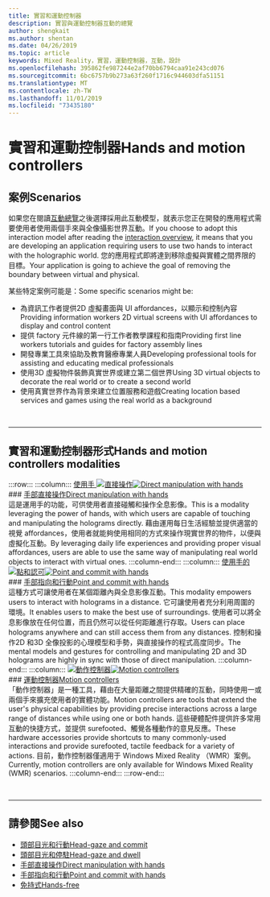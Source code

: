 ```yaml
---
title: 實習和運動控制器
description: 實習與運動控制器互動的總覽
author: shengkait
ms.author: shentan
ms.date: 04/26/2019
ms.topic: article
keywords: Mixed Reality，實習，運動控制器，互動，設計
ms.openlocfilehash: 395862fe987244e2af70bb6794caa91e243cd076
ms.sourcegitcommit: 6bc6757b9b273a63f260f1716c944603dfa51151
ms.translationtype: MT
ms.contentlocale: zh-TW
ms.lasthandoff: 11/01/2019
ms.locfileid: "73435180"
---
```

# <a name="hands-and-motion-controllers"></a><span data-ttu-id="668c3-104">實習和運動控制器</span><span class="sxs-lookup"><span data-stu-id="668c3-104">Hands and motion controllers</span></span>
## <a name="scenarios"></a><span data-ttu-id="668c3-105">案例</span><span class="sxs-lookup"><span data-stu-id="668c3-105">Scenarios</span></span>
<span data-ttu-id="668c3-106">如果您在閱讀[互動總覽](interaction-fundamentals.md)之後選擇採用此互動模型，就表示您正在開發的應用程式需要使用者使用兩個手來與全像攝影世界互動。</span><span class="sxs-lookup"><span data-stu-id="668c3-106">If you choose to adopt this interaction model after reading the [interaction overview](interaction-fundamentals.md), it means that you are developing an application requiring users to use two hands to interact with the holographic world.</span></span> <span data-ttu-id="668c3-107">您的應用程式即將達到移除虛擬與實體之間界限的目標。</span><span class="sxs-lookup"><span data-stu-id="668c3-107">Your application is going to achieve the goal of removing the boundary between virtual and physical.</span></span>

<span data-ttu-id="668c3-108">某些特定案例可能是：</span><span class="sxs-lookup"><span data-stu-id="668c3-108">Some specific scenarios might be:</span></span>
* <span data-ttu-id="668c3-109">為資訊工作者提供2D 虛擬畫面與 UI affordances，以顯示和控制內容</span><span class="sxs-lookup"><span data-stu-id="668c3-109">Providing information workers 2D virtual screens with UI affordances to display and control content</span></span>
* <span data-ttu-id="668c3-110">提供 factory 元件線的第一行工作者教學課程和指南</span><span class="sxs-lookup"><span data-stu-id="668c3-110">Providing first line workers tutorials and guides for factory assembly lines</span></span>
* <span data-ttu-id="668c3-111">開發專業工具來協助及教育醫療專業人員</span><span class="sxs-lookup"><span data-stu-id="668c3-111">Developing professional tools for assisting and educating medical professionals</span></span>  
* <span data-ttu-id="668c3-112">使用3D 虛擬物件裝飾真實世界或建立第二個世界</span><span class="sxs-lookup"><span data-stu-id="668c3-112">Using 3D virtual objects to decorate the real world or to create a second world</span></span> 
* <span data-ttu-id="668c3-113">使用真實世界作為背景來建立位置服務和遊戲</span><span class="sxs-lookup"><span data-stu-id="668c3-113">Creating location based services and games using the real world as a background</span></span>

<br>

---

## <a name="hands-and-motion-controllers-modalities"></a><span data-ttu-id="668c3-114">實習和運動控制器形式</span><span class="sxs-lookup"><span data-stu-id="668c3-114">Hands and motion controllers modalities</span></span>

:::row:::
    :::column:::
       <span data-ttu-id="668c3-115">[使用手 ![直接操作](images/hands-and-controllers-direct-manipulation.jpg)](direct-manipulation.md)</span><span class="sxs-lookup"><span data-stu-id="668c3-115">[![Direct manipulation with hands](images/hands-and-controllers-direct-manipulation.jpg)](direct-manipulation.md)</span></span><br>
       ### <a name="direct-manipulation-with-handsdirect-manipulationmdbr"></a>[<span data-ttu-id="668c3-116">手部直接操作</span><span class="sxs-lookup"><span data-stu-id="668c3-116">Direct manipulation with hands</span></span>](direct-manipulation.md)<br>
       <span data-ttu-id="668c3-117">這是運用手的功能，可供使用者直接碰觸和操作全息影像。</span><span class="sxs-lookup"><span data-stu-id="668c3-117">This is a modality leveraging the power of hands, with which users are capable of touching and manipulating the holograms directly.</span></span> <span data-ttu-id="668c3-118">藉由運用每日生活經驗並提供適當的視覺 affordances，使用者就能夠使用相同的方式來操作現實世界的物件，以便與虛擬化互動。</span><span class="sxs-lookup"><span data-stu-id="668c3-118">By leveraging daily life experiences and providing proper visual affordances, users are able to use the same way of manipulating real world objects to interact with virtual ones.</span></span>
    :::column-end:::
    :::column:::
       <span data-ttu-id="668c3-119">[使用手的 ![點和認可](images/hands-and-controllers-point-and-commit.jpg)](point-and-commit.md)</span><span class="sxs-lookup"><span data-stu-id="668c3-119">[![Point and commit with hands](images/hands-and-controllers-point-and-commit.jpg)](point-and-commit.md)</span></span><br>
        ### <a name="point-and-commit-with-handspoint-and-commitmdbr"></a>[<span data-ttu-id="668c3-120">手部指向和行動</span><span class="sxs-lookup"><span data-stu-id="668c3-120">Point and commit with hands</span></span>](point-and-commit.md)<br>
        <span data-ttu-id="668c3-121">這種方式可讓使用者在某個距離內與全息影像互動。</span><span class="sxs-lookup"><span data-stu-id="668c3-121">This modality empowers users to interact with holograms in a distance.</span></span> <span data-ttu-id="668c3-122">它可讓使用者充分利用周圍的環境。</span><span class="sxs-lookup"><span data-stu-id="668c3-122">It enables users to make the best use of surroundings.</span></span> <span data-ttu-id="668c3-123">使用者可以將全息影像放在任何位置，而且仍然可以從任何距離進行存取。</span><span class="sxs-lookup"><span data-stu-id="668c3-123">Users can place holograms anywhere and can still access them from any distances.</span></span> <span data-ttu-id="668c3-124">控制和操作2D 和3D 全像投影的心理模型和手勢，與直接操作的程式高度同步。</span><span class="sxs-lookup"><span data-stu-id="668c3-124">The mental models and gestures for controlling and manipulating 2D and 3D holograms are highly in sync with those of direct manipulation.</span></span>
    :::column-end:::
    :::column:::
       <span data-ttu-id="668c3-125">[![動作控制器](images/hands-and-controllers-motion-controllers.jpg)](motion-controllers.md)</span><span class="sxs-lookup"><span data-stu-id="668c3-125">[![Motion controllers](images/hands-and-controllers-motion-controllers.jpg)](motion-controllers.md)</span></span><br>
       ### <a name="motion-controllersmotion-controllersmdbr"></a>[<span data-ttu-id="668c3-126">運動控制器</span><span class="sxs-lookup"><span data-stu-id="668c3-126">Motion controllers</span></span>](motion-controllers.md)<br>
       <span data-ttu-id="668c3-127">「動作控制器」是一種工具，藉由在大量距離之間提供精確的互動，同時使用一或兩個手來擴充使用者的實體功能。</span><span class="sxs-lookup"><span data-stu-id="668c3-127">Motion controllers are tools that extend the user's physical capabilities by providing precise interactions across a large range of distances while using one or both hands.</span></span> <span data-ttu-id="668c3-128">這些硬體配件提供許多常用互動的快捷方式，並提供 surefooted、觸覺各種動作的意見反應。</span><span class="sxs-lookup"><span data-stu-id="668c3-128">These hardware accessories provide shortcuts to many commonly-used interactions and provide surefooted, tactile feedback for a variety of actions.</span></span> <span data-ttu-id="668c3-129">目前，動作控制器僅適用于 Windows Mixed Reality （WMR）案例。</span><span class="sxs-lookup"><span data-stu-id="668c3-129">Currently, motion controllers are only available for Windows Mixed Reality (WMR) scenarios.</span></span> 
    :::column-end:::
:::row-end:::

<br>

---

## <a name="see-also"></a><span data-ttu-id="668c3-130">請參閱</span><span class="sxs-lookup"><span data-stu-id="668c3-130">See also</span></span>
* [<span data-ttu-id="668c3-131">頭部目光和行動</span><span class="sxs-lookup"><span data-stu-id="668c3-131">Head-gaze and commit</span></span>](gaze-and-commit.md)
* [<span data-ttu-id="668c3-132">頭部目光和停駐</span><span class="sxs-lookup"><span data-stu-id="668c3-132">Head-gaze and dwell</span></span>](gaze-and-dwell.md)
* [<span data-ttu-id="668c3-133">手部直接操作</span><span class="sxs-lookup"><span data-stu-id="668c3-133">Direct manipulation with hands</span></span>](direct-manipulation.md)
* [<span data-ttu-id="668c3-134">手部指向和行動</span><span class="sxs-lookup"><span data-stu-id="668c3-134">Point and commit with hands</span></span>](point-and-commit.md)
* [<span data-ttu-id="668c3-135">免持式</span><span class="sxs-lookup"><span data-stu-id="668c3-135">Hands-free</span></span>](hands-free.md)
